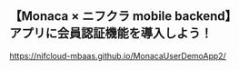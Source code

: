 ## 【Monaca × ニフクラ mobile backend】<br>アプリに会員認証機能を導入しよう！

https://nifcloud-mbaas.github.io/MonacaUserDemoApp2/
